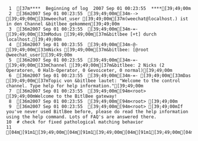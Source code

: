      1	[37m****  Beginning of log  2007 Sep 01 00:23:55  ****[39;49;00m
     2	[36m2007 Sep 01 00:23:55  [39;49;00m[34m--> [39;49;00m[33mweechat_user [39;49;00m[37m(weechat@localhost.) ist in den Channel &bitlbee gekommen[39;49;00m
     3	[36m2007 Sep 01 00:23:55  [39;49;00m[34m-=- [39;49;00m[33mModus [39;49;00m[37m&bitlbee [+t] durch localhost.[39;49;00m
     4	[36m2007 Sep 01 00:23:55  [39;49;00m[34m-@- [39;49;00m[33mNicks [39;49;00m[37m&bitlbee: [@root @weechat_user][39;49;00m
     5	[36m2007 Sep 01 00:23:55  [39;49;00m[34m-=- [39;49;00m[33mChannel [39;49;00m[37m&bitlbee: 2 Nicks (2 Operatoren, 0 Halb-Operator, 0 Gevoiceter, 0 normal)[39;49;00m
     6	[36m2007 Sep 01 00:23:55  [39;49;00m[34m-=- [39;49;00m[33mDas [39;49;00m[37mTopic von &bitlbee lautet: "Welcome to the control channel. Type help for help information."[39;49;00m
     7	[36m2007 Sep 01 00:23:55  [39;49;00m[94m<root> [39;49;00mWelcome to the BitlBee gateway!
     8	[36m2007 Sep 01 00:23:55  [39;49;00m[94m<root> [39;49;00m
     9	[36m2007 Sep 01 00:23:55  [39;49;00m[94m<root> [39;49;00mIf you've never used BitlBee before, please do read the help information using the help command. Lots of FAQ's are answered there.
    10	# check for fixed pathological matching behavior
    11	[04m[91m1[39;49;00m[04m[91m1[39;49;00m[04m[91m1[39;49;00m[04m[91m1[39;49;00m[04m[91m1[39;49;00m[04m[91m1[39;49;00m[04m[91m1[39;49;00m[04m[91m1[39;49;00m[04m[91m1[39;49;00m[04m[91m1[39;49;00m[04m[91m1[39;49;00m[04m[91m1[39;49;00m[04m[91m1[39;49;00m[04m[91m1[39;49;00m[04m[91m1[39;49;00m[04m[91m1[39;49;00m[04m[91m1[39;49;00m[04m[91m1[39;49;00m[04m[91m1[39;49;00m[04m[91m1[39;49;00m[04m[91m1[39;49;00m[04m[91m1[39;49;00m[04m[91m1[39;49;00m[04m[91m1[39;49;00m[04m[91m1[39;49;00m[04m[91m1[39;49;00m[04m[91m1[39;49;00m[04m[91m1[39;49;00m[04m[91m1[39;49;00m[04m[91m1[39;49;00m[04m[91m1[39;49;00m
